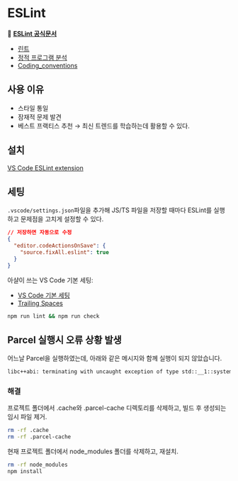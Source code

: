 # ESLint

🚀 [**ESLint 공식문서**](https://eslint.org/)

- [린트](<https://ko.wikipedia.org/wiki/린트_(소프트웨어)>)
- [정적 프로그램 분석](https://ko.wikipedia.org/wiki/정적_프로그램_분석)
- [Coding_conventions](https://en.wikipedia.org/wiki/Coding_conventions)

## 사용 이유

- 스타일 통일
- 잠재적 문제 발견
- 베스트 프랙티스 추천 → 최신 트렌드를 학습하는데 활용할 수 있다.

## 설치

[VS Code ESLint extension](https://marketplace.visualstudio.com/items?itemName=dbaeumer.vscode-eslint)

## 세팅

`.vscode/settings.json`파일을 추가해 JS/TS 파일을 저장할 때마다 ESLint를 실행하고 문제점을 고치게 설정할 수 있다.

```json
// 저장하면 자동으로 수정
{
  "editor.codeActionsOnSave": {
    "source.fixAll.eslint": true
  }
}
```

아샬이 쓰는 VS Code 기본 세팅:

- [VS Code 기본 세팅](https://github.com/ahastudio/CodingLife/blob/main/20211008/react/.vscode/settings.json)
- [Trailing Spaces](https://marketplace.visualstudio.com/items?itemName=shardulm94.trailing-spaces)

```bash
npm run lint && npm run check
```

## Parcel 실행시 오류 상황 발생

어느날 Parcel을 실행하였는데, 아래와 같은 메시지와 함께 실행이 되지 않았습니다.

```bash
libc++abi: terminating with uncaught exception of type std::__1::system_error: mutex lock failed: Invalid argument [1] 8265 abort npm start
```

### 해결

프로젝트 폴더에서 .cache와 .parcel-cache 디렉토리를 삭제하고, 빌드 후 생성되는 임시 파일 제거.

```bash
rm -rf .cache
rm -rf .parcel-cache
```

현재 프로젝트 폴더에서 node_modules 폴더를 삭제하고, 재설치.

```bash
rm -rf node_modules
npm install
```